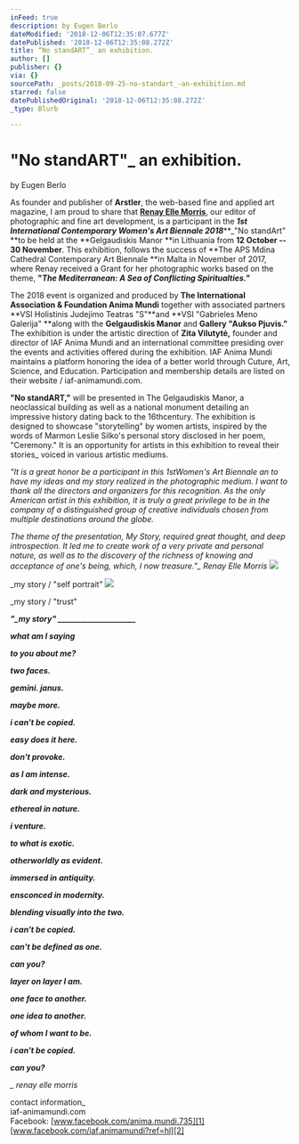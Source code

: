 ```yaml
---
inFeed: true
description: by Eugen Berlo
dateModified: '2018-12-06T12:35:07.677Z'
datePublished: '2018-12-06T12:35:08.272Z'
title: “No standART”_ an exhibition.
author: []
publisher: {}
via: {}
sourcePath: _posts/2018-09-25-no-standart_-an-exhibition.md
starred: false
datePublishedOriginal: '2018-12-06T12:35:08.272Z'
_type: Blurb

---
```

# "No standART"\_ an exhibition.

by Eugen Berlo

As founder and publisher of **Arstler**, the web-based fine and applied art magazine, I am proud to share that **[Renay Elle Morris][0]**, our editor of photographic and fine art development, is a participant in the _**1st International Contemporary Women's Art Biennale 2018**_**\_"No standArt" **to be held at the **Gelgaudiskis Manor **in Lithuania from **12 October -- 30 November**. This exhibition, follows the success of **The APS Mdina Cathedral Contemporary Art Biennale **in Malta in November of 2017, where Renay received a Grant for her photographic works based on the theme, **"**_**The Mediterranean: A Sea of Conflicting Spiritualties."**_

The 2018 event is organized and produced by **The International Association & Foundation Anima Mundi** together with associated partners **VSI Holistinis Judejimo Teatras "S"**and **VSI "Gabrieles Meno Galerija" **along with the **Gelgaudiskis Manor** and **Gallery "Aukso Pjuvis."** The exhibition is under the artistic direction of **Zita Vilutytė,** founder and director of IAF Anima Mundi and an international committee presiding over the events and activities offered during the exhibition. IAF Anima Mundi maintains a platform honoring the idea of a better world through Cuture, Art, Science, and Education. Participation and membership details are listed on their website / iaf-animamundi.com.

**"No standART,"** will be presented in The Gelgaudiskis Manor, a neoclassical building as well as a national monument detailing an impressive history dating back to the 16thcentury. The exhibition is designed to showcase "storytelling" by women artists, inspired by the words of Marmon Leslie Silko's personal story disclosed in her poem, "Ceremony." It is an opportunity for artists in this exhibition to reveal their stories\_ voiced in various artistic mediums.

_"It is a great honor be a participant in this 1stWomen's Art Biennale an to have my ideas and my story realized in the photographic medium. I want to thank all the directors and organizers for this recognition. As the only American artist in this exhibition, it is truly a great privilege to be in the company of a distinguished group of creative individuals chosen from multiple destinations around the globe._

_The theme of the presentation, My Story, required great thought, and deep introspection. It led me to create work of a very private and personal nature, as well as to the discovery of the richness of knowing and acceptance of one's being, which, I now treasure."\_ Renay Elle Morris_
![](https://the-grid-user-content.s3-us-west-2.amazonaws.com/e56d8d49-a1da-417b-b4de-f593fd507c69.jpg)

\_my story / "self portrait"
![](https://the-grid-user-content.s3-us-west-2.amazonaws.com/d578e2ac-9777-4192-8454-3231081c8266.jpg)

\_my story / "trust"

_**"\_my story" \_\_\_\_\_\_\_\_\_\_\_\_\_\_\_\_\_\_\_\_\_**_

_**what am I saying**_

_**to you about me?**_

_**two faces.**_

_**gemini. janus.**_

_**maybe more.**_

_**i can't be copied.**_

_**easy does it here.**_

_**don't provoke.**_

_**as I am intense.**_

_**dark and mysterious.**_

_**ethereal in nature.**_

_**i venture.**_

_**to what is exotic.**_

_**otherworldly as evident.**_

_**immersed in antiquity.**_

_**ensconced in modernity.**_

_**blending visually into the two.**_

_**i can't be copied.**_

_**can't be defined as one.**_

_**can you?**_

_**layer on layer I am.**_

_**one face to another.**_

_**one idea to another.**_

_**of whom I want to be.**_

_**i can't be copied.**_

_**can you?**_

_\_ renay elle morris_

contact information\_  
iaf-animamundi.com  
Facebook: [www.facebook.com/anima.mundi.735][1]  
[www.facebook.com/iaf.animamundi?ref=hl][2]

[0]: http://renayellemorris.com/_no-standart_-an-exhibition-by-eugen-berlo/
[1]: https://www.facebook.com/anima.mundi.735
[2]: https://www.facebook.com/iaf.animamundi?ref=hl